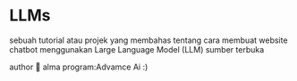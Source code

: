 ﻿# LLMs

sebuah tutorial atau projek yang membahas tentang cara membuat website chatbot menggunakan Large Language Model (LLM) sumber terbuka

author 🤠
alma
program:Advamce Ai
:)
